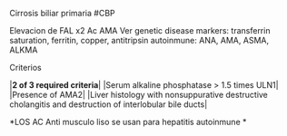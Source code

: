 
Cirrosis biliar primaria #CBP

Elevacion de FAL x2
Ac AMA
Ver
	genetic disease markers: transferrin saturation, ferritin, copper, antitripsin
	autoinmune: ANA, AMA, ASMA, ALKMA

Criterios

|**2 of 3 required criteria**|
|Serum alkaline phosphatase > 1.5 times ULN1|
|Presence of AMA2|
|Liver histology with nonsuppurative destructive cholangitis and destruction  of interlobular bile ducts|


*LOS AC Anti musculo liso se usan para hepatitis autoinmune *